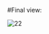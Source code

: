 #Final view:

![22](https://user-images.githubusercontent.com/48654381/102251834-fefc3b80-3f0d-11eb-96cd-65fd3b7c1bdf.png)
